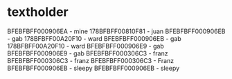 # textholder
BFEBFBFF000906EA - mine
178BFBFF00810F81 - juan
BFEBFBFF000906EB - gab
178BFBFF00A20F10 - ward
BFEBFBFF000906EB - gab
178BFBFF00A20F10 - ward
BFEBFBFF000906E9 - gab
BFEBFBFF000906E9 - gab
BFEBFBFF000306C3 - franz
BFEBFBFF000306C3 - franz
BFEBFBFF000306C3 - Franz
BFEBFBFF000906EB - sleepy
BFEBFBFF000906EB - sleepy
